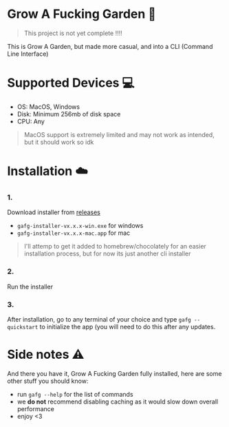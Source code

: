 # Grow A Fucking Garden 🌱
> This project is not yet complete !!!!

This is Grow A Garden, but made more casual, and into a CLI (Command Line Interface)

# Supported Devices 💻
- OS: MacOS, Windows
- Disk: Minimum 256mb of disk space
- CPU: Any

> MacOS support is extremely limited and may not work as intended, but it should work so idk

# Installation ☁️
### 1. 
Download installer from [releases](https://github.com/qkafae/grow-a-fucking-garden/releases)
- `gafg-installer-vx.x.x-win.exe` for windows
- `gafg-installer-vx.x.x-mac.app` for mac

> I'll attemp to get it added to homebrew/chocolately for an easier installation process, but for now its just another cli installer

### 2.
Run the installer

### 3.
After installation, go to any terminal of your choice and type `gafg --quickstart` to initialize the app (you will need to do this after any updates.

# Side notes ⚠️
And there you have it, Grow A Fucking Garden fully installed, here are some other stuff you should know:
- run `gafg --help` for the list of commands
- we **do not** recommend disabling caching as it would slow down overall performance
- enjoy <3
